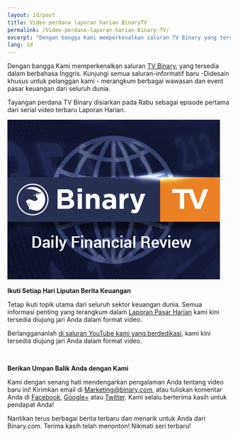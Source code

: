 ```yaml
---
layout: id/post
title: Video perdana laporan harian BinaryTV
permalink: /Video-perdana-laporan-harian-Binary-TV/
excerpt: "Dengan bangga Kami memperkenalkan saluran TV Binary yang tersedia dalam berbahasa Inggris. Kunjungi semua saluran-informatif baru -Didesain khusus untuk pelanggan kami - merangkum berbagai wawasan dan event pasar keuangan ..."
lang: id  
---
```



Dengan bangga Kami memperkenalkan saluran [TV Binary](https://www.binary.com/?l=ID&utm_source=blog&utm_medium=social&utm_content=ID&utm_campaign=whatsnew), yang tersedia dalam berbahasa Inggris. Kunjungi semua saluran-informatif baru -Didesain khusus untuk pelanggan kami - merangkum berbagai wawasan dan event pasar keuangan dari seluruh dunia.

Tayangan perdana TV Binary disiarkan pada Rabu sebagai episode pertama dari serial video terbaru Laporan Harian.

![](/images/binarytv-thumbnail-img-.jpg)


**Ikuti Setiap Hari Liputan Berita Keuangan**


Tetap ikuti topik utama dari seluruh sektor keuangan dunia. Semua informasi penting yang terangkum dalam [Laporan Pasar Harian](https://blog.binary.com/id/binary-tv/?utm_source=blog&utm_medium=social&utm_content=id&utm_campaign=BinaryTV) kami kini tersedia diujung jari Anda dalam format video.

Berlanggananlah [di saluran YouTube kami yang berdedikasi](https://www.youtube.com/playlist?list=PLVJJAiu3lRjYz1XO_yoyIRxgz5zBlQc-g), kami kini tersedia diujung jari Anda dalam format video.


<br>


**Berikan Umpan Balik Anda dengan Kami**

Kami dengan senang hati mendengarkan pengalaman Anda tentang video baru ini! Kirimkan email di [Marketing@binary.com](mailto:marketing@binary.com), atau tuliskan komentar Anda di [Facebook](https://www.facebook.com/BinarydotcomIndonesia), [Google+](https://plus.google.com/106251151552682209951) atau [Twitter](https://www.twitter.com/Binarydotcom). Kami selalu berterima kasih untuk pendapat Anda!

Nantikan terus berbagai berita terbaru dan menarik untuk Anda dari Binary.com. Terima kasih telah menonton! Nikmati seri terbaru!
